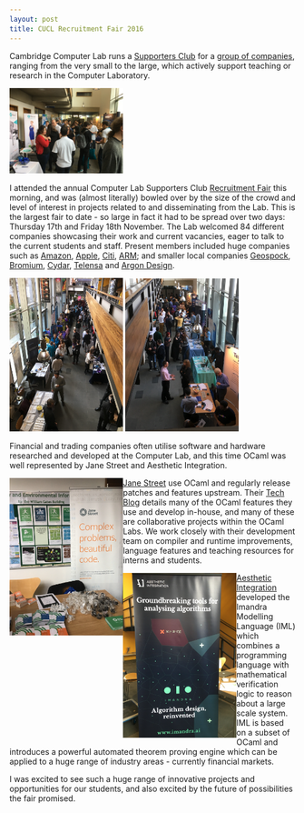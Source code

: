 ```yaml
---
layout: post
title: CUCL Recruitment Fair 2016
---
```


Cambridge Computer Lab runs a [Supporters Club](https://www.cl.cam.ac.uk/supporters-club/members.html) for a [group of companies](https://www.cl.cam.ac.uk/supporters-club/members.html), ranging from the very small to the large, which actively support teaching or research in the Computer Laboratory.

<p>
<img src="/images/BusyEnd.JPG" alt="Fair in full swing" width="200" />
</p>


I attended the annual Computer Lab Supporters Club [Recruitment Fair](https://www.cl.cam.ac.uk/supporters-club/recruitment-fair.html) this morning, and was (almost literally) bowled over by the size of the crowd and level of interest in projects related to and disseminating from the Lab. This is the largest fair to date - so large in fact it had to be spread over two days: Thursday 17th and Friday 18th November. The Lab welcomed 84 different companies showcasing their work and current vacancies, eager to talk to the current students and staff. Present members included huge companies such as [Amazon](https://www.amazon.jobs/location/cambridge-uk), [Apple](http://www.apple.com/jobs/uk/), [Citi](http://www.citigroup.com/citi/), [ARM](https://www.arm.com/); and smaller local companies [Geospock](https://geospock.com/), [Bromium](https://www.bromium.com/), [Cydar](https://cydarmedical.com/), [Telensa](http://www.telensa.com/) and [Argon Design](http://www.argondesign.com/).

<p>
<img src="/images/OverheadRotated.png" alt="View from the top" width="200" />
<img src="/images/Overhead2Rotated.png" alt="More from the top" width="200" />
<br />
</p>

Financial and trading companies often utilise software and hardware researched and developed at the Computer Lab, and this time OCaml was well represented by Jane Street and Aesthetic Integration.

<p>
<img src="/images/JaneStreetRotated.png" alt="Jane Street" width="200" style="float:left" />
</p>

[Jane Street](https://www.janestreet.com/) use OCaml and regularly release patches and features upstream. Their [Tech Blog](https://blogs.janestreet.com/category/ocaml/) details many of the OCaml features they use and develop in-house, and many of these are collaborative projects within the OCaml Labs. We work closely with their development team on compiler and runtime improvements, language features and teaching resources for interns and students.

<p>
<img src="/images/AestheticIntegrationRotated.png" alt="Aesthetic Integration" style="float:left" width="200" />
</p>

[Aesthetic Integration](https://www.imandra.ai/) developed the Imandra Modelling Language (IML) which combines a programming language with mathematical verification logic to reason about a large scale system. IML is based on a subset of OCaml and introduces a powerful automated theorem proving engine which can be applied to a huge range of industry areas - currently financial markets.

I was excited to see such a huge range of innovative projects and opportunities for our students, and also excited by the future of possibilities the fair promised.
